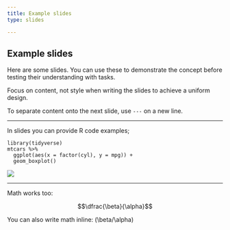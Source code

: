 ```yaml
---
title: Example slides
type: slides

---
```

## Example slides

Here are some slides. You can use these to demonstrate the concept
before testing their understanding with tasks.

Focus on content, not style when writing the slides to achieve a uniform
design.

To separate content onto the next slide, use `---` on a new line.

---

In slides you can provide R code examples;

``` {.r}
library(tidyverse)
mtcars %>% 
  ggplot(aes(x = factor(cyl), y = mpg)) + 
  geom_boxplot()
```

<img src="slides_example_files/figure-markdown/unnamed-chunk-1-1.png" style="display: block; margin: auto;" />

---

Math works too:

$$\dfrac{\beta}{\alpha}$$

You can also write math inline: \(\beta/\alpha\)
